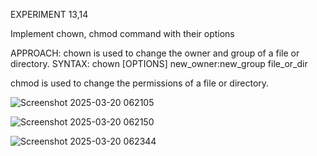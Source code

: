
EXPERIMENT 13,14

Implement chown, chmod command with their options

APPROACH: chown is used to change the owner and group of a file or directory. SYNTAX: chown [OPTIONS] new_owner:new_group file_or_dir

chmod is used to change the permissions of a file or directory.

![Screenshot 2025-03-20 062105](https://github.com/user-attachments/assets/779053b0-af65-436f-9b5b-1c93ff3f115a)

![Screenshot 2025-03-20 062150](https://github.com/user-attachments/assets/430c3f8d-7f76-4d82-8e33-47368b1a2eda)

![Screenshot 2025-03-20 062344](https://github.com/user-attachments/assets/4cea884e-e567-42a7-a756-afbf03c11a88)
